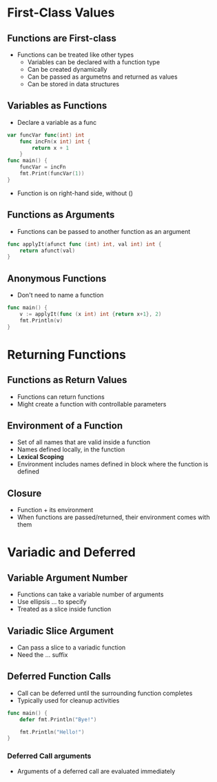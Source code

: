 # First-Class Values

## Functions are First-class
- Functions can be treated like other types
    - Variables can be declared with a function type
    - Can be created dynamically
    - Can be passed as argumetns and returned as values
    - Can be stored in data structures

## Variables as Functions
- Declare a variable as a func
```go
var funcVar func(int) int
    func incFn(x int) int {
        return x + 1
    }
func main() {
    funcVar = incFn
    fmt.Print(funcVar(1))
}
```
- Function is on right-hand side, without ()

## Functions as Arguments
- Functions can be passed to another function as an argument
```go
func applyIt(afunct func (int) int, val int) int {
    return afunct(val)
}
```

## Anonymous Functions
- Don't need to name a function
```go
func main() {
    v := applyIt(func (x int) int {return x+1}, 2)
    fmt.Println(v)
}
```

# Returning Functions

## Functions as Return Values
- Functions can return functions
- Might create a function with controllable parameters

## Environment of a Function
- Set of all names that are valid inside a function
- Names defined locally, in the function
- **Lexical Scoping**
- Environment includes names defined in block where the function is defined

## Closure
- Function + its environment
- When functions are passed/returned, their environment comes with them

# Variadic and Deferred

## Variable Argument Number
- Functions can take a variable number of arguments
- Use ellipsis ... to specify
- Treated as a slice inside function

## Variadic Slice Argument
- Can pass a slice to a variadic function
- Need the ... suffix

## Deferred Function Calls
- Call can be deferred until the surrounding function completes
- Typically used for cleanup activities
```go
func main() {
    defer fmt.Println("Bye!")

    fmt.Println("Hello!")
}
```

### Deferred Call arguments
- Arguments of a deferred call are evaluated immediately